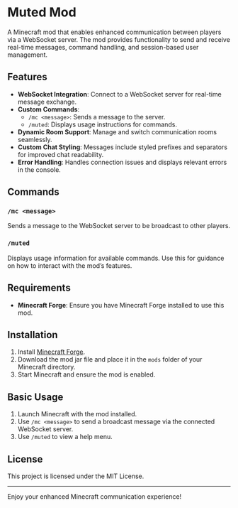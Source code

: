 # Muted Mod

A Minecraft mod that enables enhanced communication between players via a WebSocket server. The mod provides functionality to send and receive real-time messages, command handling, and session-based user management.

## Features

- **WebSocket Integration**: Connect to a WebSocket server for real-time message exchange.
- **Custom Commands**:
  - `/mc <message>`: Sends a message to the server.
  - `/muted`: Displays usage instructions for commands.
- **Dynamic Room Support**: Manage and switch communication rooms seamlessly.
- **Custom Chat Styling**: Messages include styled prefixes and separators for improved chat readability.
- **Error Handling**: Handles connection issues and displays relevant errors in the console.

## Commands

### `/mc <message>`
Sends a message to the WebSocket server to be broadcast to other players.

### `/muted`
Displays usage information for available commands. Use this for guidance on how to interact with the mod’s features.

## Requirements

- **Minecraft Forge**: Ensure you have Minecraft Forge installed to use this mod.

## Installation

1. Install [Minecraft Forge](https://files.minecraftforge.net/).
2. Download the mod jar file and place it in the `mods` folder of your Minecraft directory.
3. Start Minecraft and ensure the mod is enabled.

## Basic Usage

1. Launch Minecraft with the mod installed.
2. Use `/mc <message>` to send a broadcast message via the connected WebSocket server.
3. Use `/muted` to view a help menu.

## License

This project is licensed under the MIT License.

---

Enjoy your enhanced Minecraft communication experience!